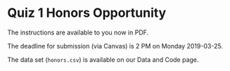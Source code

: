 # Quiz 1 Honors Opportunity

The instructions are available to you now in PDF.

The deadline for submission (via Canvas) is 2 PM on Monday 2019-03-25.

The data set (`honors.csv`) is available on our Data and Code page.
